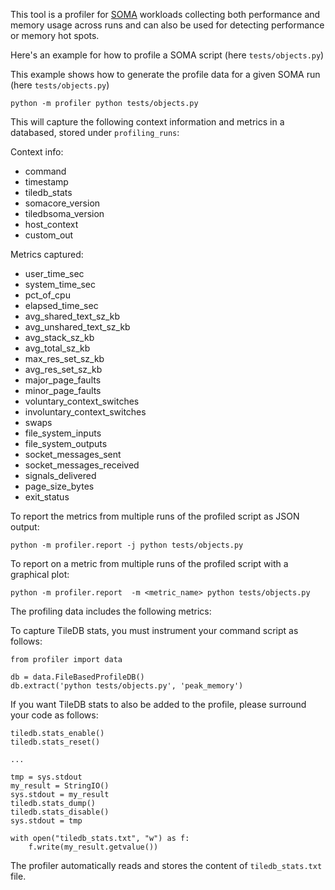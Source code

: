 This tool is a profiler for [SOMA](https://github.com/single-cell-data/SOMA/tree/main) workloads collecting both performance and memory usage across runs and can also be used for detecting performance or memory hot spots.

Here's an example for how to profile a SOMA script (here `tests/objects.py`)

This example shows how to generate the profile data for a given SOMA run (here `tests/objects.py`)
```shell
python -m profiler python tests/objects.py
```

This will capture the following context information and metrics in a databased, stored under `profiling_runs`:

Context info:
* command
* timestamp
* tiledb_stats
* somacore_version
* tiledbsoma_version
* host_context
* custom_out

Metrics captured:
* user_time_sec
* system_time_sec
* pct_of_cpu
* elapsed_time_sec
* avg_shared_text_sz_kb
* avg_unshared_text_sz_kb
* avg_stack_sz_kb
* avg_total_sz_kb
* max_res_set_sz_kb
* avg_res_set_sz_kb
* major_page_faults
* minor_page_faults
* voluntary_context_switches
* involuntary_context_switches
* swaps
* file_system_inputs
* file_system_outputs
* socket_messages_sent
* socket_messages_received
* signals_delivered
* page_size_bytes
* exit_status


To report the metrics from multiple runs of the profiled script as JSON output:
```shell
python -m profiler.report -j python tests/objects.py
```

To report on a metric from multiple runs of the profiled script with a graphical plot:
```shell
python -m profiler.report  -m <metric_name> python tests/objects.py
```

The profiling data includes the following metrics:

 

To capture TileDB stats, you must instrument your command script as follows:

```code
from profiler import data

db = data.FileBasedProfileDB()
db.extract('python tests/objects.py', 'peak_memory')
```
If you want TileDB stats to also be added to the profile, please surround your code as follows:
```code
tiledb.stats_enable()
tiledb.stats_reset()

...

tmp = sys.stdout
my_result = StringIO()
sys.stdout = my_result
tiledb.stats_dump()
tiledb.stats_disable()
sys.stdout = tmp

with open("tiledb_stats.txt", "w") as f:
    f.write(my_result.getvalue())

```
The profiler automatically reads and stores the content of `tiledb_stats.txt` file.



